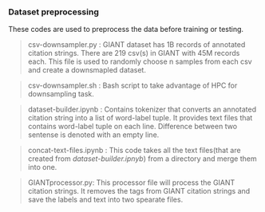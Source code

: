 ### Dataset preprocessing
These codes are used to preprocess the data before training or testing.

> csv-downsampler.py :
GIANT dataset has 1B records of annotated citation strings. There are 219 csv(s) in GIANT with 45M records each. This file is used to randomly choose n samples from each csv and create a downsmapled dataset.

> csv-downsampler.sh :
Bash script to take advantage of HPC for downsampling task.

> dataset-builder.ipynb :
Contains tokenizer that converts an annotated citation string into a list of word-label tuple. It provides text files that contains word-label tuple on each line. Difference between two sentense is denoted with an empty line.

> concat-text-files.ipynb :
This code takes all the text files(that are created from *dataset-builder.ipnyb*) from a directory and merge them into one.

> GIANTprocessor.py:
This processor file will process the GIANT citation strings. It removes the tags from GIANT citation strings and save the labels and text into two spearate files.


